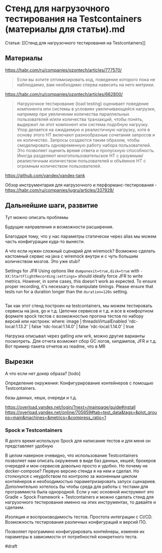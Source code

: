 # Стенд для нагрузочного тестирования на Testcontainers (материалы для статьи).md

Статья: [[Стенд для нагрузочного тестирования на Testcontainers]]

## Материалы 

https://habr.com/ru/companies/ozontech/articles/777570/
> Если вы хотите оптимизировать код, поведение которого пока не наблюдаемо, вам необходимо сперва навесить на него метрики.

https://habr.com/ru/companies/ozontech/articles/662800/
> Нагрузочное тестирование (load testing) оценивает поведение компонента или системы в условиях увеличивающейся нагрузки, например при увеличении количества параллельных пользователей и/или количества транзакций, чтобы понять, выдержит ли этот компонент или система подобную нагрузку.
> Упор делается на ожидаемую и реалистичную нагрузку, хотя в основу этого НТ включают разнообразные сочетания запросов и их количество. Запросы создаются таким образом, чтобы смоделировать одновременную работу набора пользователей. Это позволяет оценить время ответа и пропускную способность.
Иногда разделяют многопользовательское НТ с разумным/реалистичным количеством пользователей и объёмное НТ с огромным количеством пользователей.

https://github.com/yandex/yandex-tank

Обзор инструментария для нагрузочного и перформанс-тестирования - https://habr.com/ru/companies/jugru/articles/337928/


## Дальнейшие шаги, развитие

Тут можно описать проблемы

Будущие направления и возможности расширения.

Благодаря тому, что у нас параметры статически через alias мы можем часть конфигурации куда-то вынести.

А что если нужен сложный сценарий для wiremock? Возможно сделать кастомный сервис на java c wiremock внутри и с чуть большим количеством мозгов. Это уже stub?

Settings for JFR
Using options like `dumponexit=true,disk=true` with `-XX:StartFlightRecording:settings=` should ideally force JFR to 
write metrics. However, in some cases, this doesn't work as expected. To ensure proper recording, it's necessary to
manipulate timings. Please ensure that tests run for a duration longer than the `duration=120s` setting.

## 

Так как этот стенд построен на testcontainers, мы можем тестировать сервисы на java, go и т.д. Цепочки сервисов и т.д. и все в комфортном формате spock тестов с возможностью прогона тестов по набору версий или настроек:        where:
        image              | threadsVirtualEnabled
        'rdc-local:1.13.2' | false
        'rdc-local:1.14.0' | false
        'rdc-local:1.14.0' | true

Нагрузка описывал через gatling или wrk, можно другие варианты посмотреть. Для отчета возможет сбор GC  логов, хипдампов, JFR и т.д. Вот пример пакета отчетов из readme, что в MR


## Вырезки


А что если нет докер образа? [todo]

Определение окружения:
Конфигурирование контейнеров с помощью Testcontainers.

базы данных, кеши, очереди и т.д.

https://overload.yandex.net/login/?next=/mainpage/guide#install
https://overload.yandex.net/online/705659#tab=test_data&tags=&plot_groups=main&machines=&metrics=&compress_ratio=1

### Spock и Testcontainers

Я долго время использую Spock для написание тестов и для меня он представляет удобную 

В целом наверное очевидно, что использование Testcontainers позволяет нам описать окружение в виде баз данных, кешей, брокеров очередей и мок-сервисов довольно просто и удобно. Но почему не docker-compose? Первую версию стенда я на нем и сделал. Но столкнулся с неудобством по контролю за жизненным циклом контейнеров и необходимостью параметризировать запуск сценариев. Дополнительно хотелось бы чтобы среда для работы с тестами для программиста была однородной. Если у нас основной инструмент это Gradle + Spock Framework + Testcontainers и можно сделать стенд для нагрузочного тестирования именно на этих инструментах, то давайте и сделаем.

Изоляция и воспроизводимость тестов.
Простота интеграции с CI/CD.
Возможность тестирования различных конфигураций и версий ПО.

Позволяет программно конфигурировать контейнеры, изменяя их параметры в зависимости от потребностей конкретного теста.

#draft